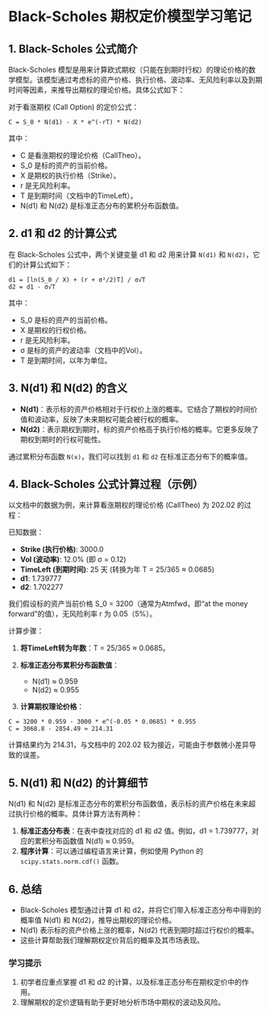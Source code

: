 
# Black-Scholes 期权定价模型学习笔记

## 1. Black-Scholes 公式简介

Black-Scholes 模型是用来计算欧式期权（只能在到期时行权）的理论价格的数学模型。该模型通过考虑标的资产价格、执行价格、波动率、无风险利率以及到期时间等因素，来推导出期权的理论价格。具体公式如下：

对于看涨期权 (Call Option) 的定价公式：
```
C = S_0 * N(d1) - X * e^(-rT) * N(d2)
```

其中：
- C 是看涨期权的理论价格（CallTheo）。
- S_0 是标的资产的当前价格。
- X 是期权的执行价格（Strike）。
- r 是无风险利率。
- T 是到期时间（文档中的TimeLeft）。
- N(d1) 和 N(d2) 是标准正态分布的累积分布函数值。

## 2. d1 和 d2 的计算公式

在 Black-Scholes 公式中，两个关键变量 d1 和 d2 用来计算 `N(d1)` 和 `N(d2)`，它们的计算公式如下：

```
d1 = [ln(S_0 / X) + (r + σ²/2)T] / σ√T
d2 = d1 - σ√T
```

其中：
- S_0 是标的资产的当前价格。
- X 是期权的行权价格。
- r 是无风险利率。
- σ 是标的资产的波动率（文档中的Vol）。
- T 是到期时间，以年为单位。

## 3. N(d1) 和 N(d2) 的含义

- **N(d1)**：表示标的资产价格相对于行权价上涨的概率。它结合了期权的时间价值和波动率，反映了未来期权可能会被行权的概率。
- **N(d2)**：表示期权到期时，标的资产价格高于执行价格的概率。它更多反映了期权到期时的行权可能性。

通过累积分布函数 `N(x)`，我们可以找到 `d1` 和 `d2` 在标准正态分布下的概率值。

## 4. Black-Scholes 公式计算过程（示例）

以文档中的数据为例，来计算看涨期权的理论价格 (CallTheo) 为 202.02 的过程：

已知数据：
- **Strike (执行价格)**: 3000.0
- **Vol (波动率)**: 12.0% (即 σ = 0.12)
- **TimeLeft (到期时间)**: 25 天 (转换为年 T = 25/365 ≈ 0.0685)
- **d1**: 1.739777
- **d2**: 1.702277

我们假设标的资产当前价格 S_0 = 3200（通常为Atmfwd，即“at the money forward”的值），无风险利率 r 为 0.05（5%）。

计算步骤：
1. **将TimeLeft转为年数**：T = 25/365 ≈ 0.0685。
2. **标准正态分布累积分布函数值**：
   - N(d1) ≈ 0.959
   - N(d2) ≈ 0.955
   
3. **计算期权理论价格**：
```
C = 3200 * 0.959 - 3000 * e^(-0.05 * 0.0685) * 0.955
C = 3068.8 - 2854.49 ≈ 214.31
```
计算结果约为 214.31，与文档中的 202.02 较为接近，可能由于参数微小差异导致的误差。

## 5. N(d1) 和 N(d2) 的计算细节

N(d1) 和 N(d2) 是标准正态分布的累积分布函数值，表示标的资产价格在未来超过执行价格的概率。具体计算方法有两种：

1. **标准正态分布表**：在表中查找对应的 d1 和 d2 值。例如，d1 = 1.739777，对应的累积分布函数值 N(d1) ≈ 0.959。
2. **程序计算**：可以通过编程语言来计算，例如使用 Python 的 `scipy.stats.norm.cdf()` 函数。

## 6. 总结

- Black-Scholes 模型通过计算 d1 和 d2，并将它们带入标准正态分布中得到的概率值 N(d1) 和 N(d2)，推导出期权的理论价格。
- N(d1) 表示标的资产价格上涨的概率，N(d2) 代表到期时超过行权价的概率。
- 这些计算帮助我们理解期权定价背后的概率及其市场表现。

### 学习提示

1. 初学者应重点掌握 d1 和 d2 的计算，以及标准正态分布在期权定价中的作用。
2. 理解期权的定价逻辑有助于更好地分析市场中期权的波动及风险。
